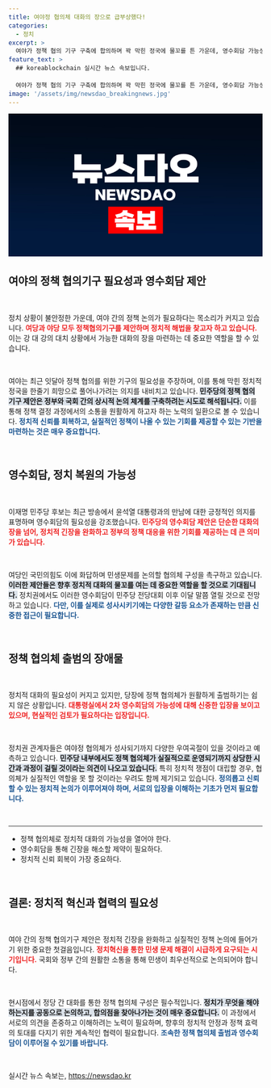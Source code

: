 ```yaml
---
title: 여야정 협의체 대화의 장으로 급부상했다!
categories:
  - 정치
excerpt: >
  여야가 정책 협의 기구 구축에 합의하며 꽉 막힌 정국에 물꼬를 튼 가운데, 영수회담 가능성도 급부상했다. 그러나 여전히 특검과 국정조사 등 갈등 요소가 산재해 있어 진통이 불가피할 것으로 보인다.
feature_text: >
  ## koreablockchain 실시간 뉴스 속보입니다.

  여야가 정책 협의 기구 구축에 합의하며 꽉 막힌 정국에 물꼬를 튼 가운데, 영수회담 가능성도 급부상했다. 그러나 여전히 특검과 국정조사 등 갈등 요소가 산재해 있어 진통이 불가피할 것으로 보인다.
image: '/assets/img/newsdao_breakingnews.jpg'
---
```


<p><img src="/assets/img/newsdao_breakingnews.jpg" alt="koreablockchain 속보" /></p>

<h2 data-ke-size="size26">여야의 정책 협의기구 필요성과 영수회담 제안</h2>

<p data-ke-size="size16">&nbsp;</p>

<p>정치 상황이 불안정한 가운데, 여야 간의 정책 논의가 필요하다는 목소리가 커지고 있습니다. <b><span style="color: #ee2323;">여당과 야당 모두 정책협의기구를 제안하며 정치적 해법을 찾고자 하고 있습니다.</span></b> 이는 강 대 강의 대치 상황에서 가능한 대화의 장을 마련하는 데 중요한 역할을 할 수 있습니다. </p>

<p data-ke-size="size16">&nbsp;</p>

<p>여야는 최근 잇달아 정책 협의를 위한 기구의 필요성을 주장하며, 이를 통해 막힌 정치적 정국을 한줄기 희망으로 풀어나가려는 의지를 내비치고 있습니다. <b><span style="background-color: #21538527;">민주당의 정책 협의 기구 제안은 정부와 국회 간의 상시적 논의 체계를 구축하려는 시도로 해석됩니다.</span></b> 이를 통해 정책 결정 과정에서의 소통을 원활하게 하고자 하는 노력의 일환으로 볼 수 있습니다. <b><span style="color: #1a5490;">정치적 신뢰를 회복하고, 실질적인 정책이 나올 수 있는 기회를 제공할 수 있는 기반을 마련하는 것은 매우 중요합니다.</span></b></p>

<p data-ke-size="size16">&nbsp;</p>

<h2 data-ke-size="size26">영수회담, 정치 복원의 가능성</h2>

<p data-ke-size="size16">&nbsp;</p>

<p>이재명 민주당 후보는 최근 방송에서 윤석열 대통령과의 만남에 대한 긍정적인 의지를 표명하며 영수회담의 필요성을 강조했습니다. <b><span style="color: #ee2323;">민주당의 영수회담 제안은 단순한 대화의 장을 넘어, 정치적 긴장을 완화하고 정부의 정책 대응을 위한 기회를 제공하는 데 큰 의미가 있습니다.</span></b> </p>

<p data-ke-size="size16">&nbsp;</p>

<p>여당인 국민의힘도 이에 화답하며 민생문제를 논의할 협의체 구성을 촉구하고 있습니다. <b><span style="background-color: #21538527;">이러한 제안들은 향후 정치적 대화의 물꼬를 여는 데 중요한 역할을 할 것으로 기대됩니다.</span></b> 정치권에서도 이러한 영수회담이 민주당 전당대회 이후 이달 말쯤 열릴 것으로 전망하고 있습니다. <b><span style="color: #1a5490;">다만, 이를 실제로 성사시키기에는 다양한 갈등 요소가 존재하는 만큼 신중한 접근이 필요합니다.</span></b></p>

<p data-ke-size="size16">&nbsp;</p>

<h2 data-ke-size="size26">정책 협의체 출범의 장애물</h2>

<p data-ke-size="size16">&nbsp;</p>

<p>정치적 대화의 필요성이 커지고 있지만, 당장에 정책 협의체가 원활하게 출범하기는 쉽지 않은 상황입니다. <b><span style="color: #ee2323;">대통령실에서 2차 영수회담의 가능성에 대해 신중한 입장을 보이고 있으며, 현실적인 검토가 필요하다는 입장입니다.</span></b> </p>

<p data-ke-size="size16">&nbsp;</p>

<p>정치권 관계자들은 여야정 협의체가 성사되기까지 다양한 우여곡절이 있을 것이라고 예측하고 있습니다. <b><span style="background-color: #21538527;">민주당 내부에서도 정책 협의체가 실질적으로 운영되기까지 상당한 시간과 과정이 걸릴 것이라는 의견이 나오고 있습니다.</span></b> 특히 정치적 쟁점이 대립할 경우, 협의체가 실질적인 역할을 못 할 것이라는 우려도 함께 제기되고 있습니다. <b><span style="color: #1a5490;">정의롭고 신뢰할 수 있는 정치적 논의가 이루어져야 하며, 서로의 입장을 이해하는 기초가 먼저 필요합니다.</span></b></p>

<p data-ke-size="size16">&nbsp;</p>

<hr style="height:1px;border:none;color:#333;background-color:#333;" /> 

<ul>
  <li>정책 협의체로 정치적 대화의 가능성을 열어야 한다.</li>
  <li>영수회담을 통해 긴장을 해소할 제약이 필요하다.</li>
  <li>정치적 신뢰 회복이 가장 중요하다.</li>
</ul>

<p data-ke-size="size16">&nbsp;</p>

<h2 data-ke-size="size26">결론: 정치적 혁신과 협력의 필요성</h2>

<p data-ke-size="size16">&nbsp;</p>

<p>여야 간의 정책 협의기구 제안은 정치적 긴장을 완화하고 실질적인 정책 논의에 들어가기 위한 중요한 첫걸음입니다. <b><span style="color: #ee2323;">정치혁신을 통한 민생 문제 해결이 시급하게 요구되는 시기입니다.</span></b> 국회와 정부 간의 원활한 소통을 통해 민생이 최우선적으로 논의되어야 합니다. </p>

<p data-ke-size="size16">&nbsp;</p>

<p>현시점에서 정당 간 대화를 통한 정책 협의체 구성은 필수적입니다. <b><span style="background-color: #21538527;">정치가 무엇을 해야 하는지를 공동으로 논의하고, 합의점을 찾아나가는 것이 매우 중요합니다.</span></b> 이 과정에서 서로의 의견을 존중하고 이해하려는 노력이 필요하며, 향후의 정치적 안정과 정책 효력의 토대를 다지기 위한 계속적인 협력이 필요합니다. <b><span style="color: #1a5490;">조속한 정책 협의체 출범과 영수회담이 이루어질 수 있기를 바랍니다.</span></b> </p>

<p data-ke-size="size16">&nbsp;</p>
실시간 뉴스 속보는, <a href="https://newsdao.kr" rel="dofollow">https://newsdao.kr</a>


